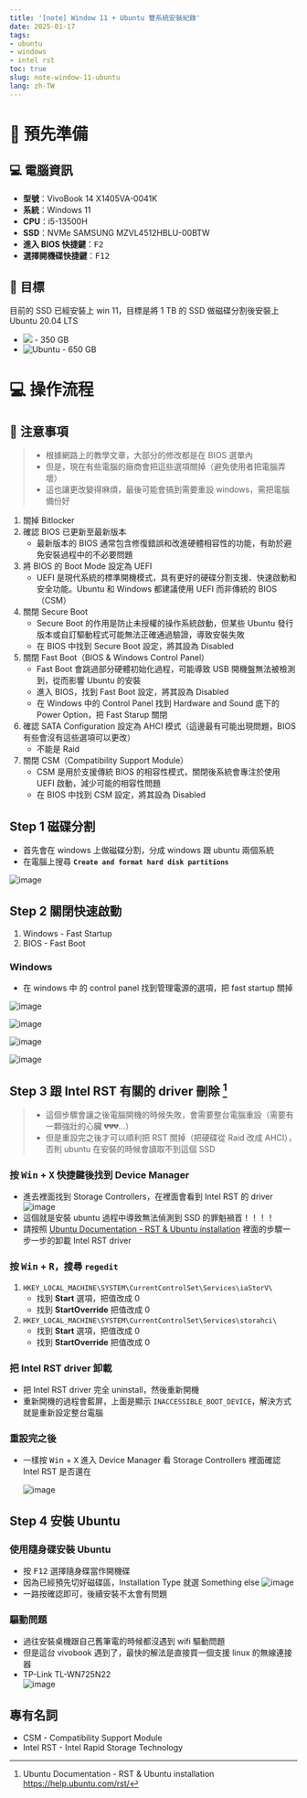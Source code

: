 ```yaml
---
title: '[note] Window 11 + Ubuntu 雙系統安裝紀錄'
date: 2025-01-17
tags:
- ubuntu
- windows
- intel rst
toc: true
slug: note-window-11-ubuntu
lang: zh-TW
---
```


<!-- # 🤯 先從反省開始

> 終於理解為什麼大部分的人若是有使用 Ubuntu 的需求，都是使用虛擬機或是安裝 WSL，以及 Windows 存在的必要性。

這次是抱著「***就算電腦系統掛掉，大不了就在花個幾千重買 Windows 11 授權，去光華請人重灌***」的決心，也要順出整個安裝的流程 ：） -->


# 🎒 預先準備

## 💻 電腦資訊

- **型號**：VivoBook 14 X1405VA-0041K
- **系統**：Windows 11
- **CPU**：i5-13500H
- **SSD**：NVMe SAMSUNG MZVL4512HBLU-00BTW
- **進入 BIOS 快捷鍵**：<kbd>F2</kbd>
- **選擇開機碟快捷鍵**：<kbd>F12</kbd>

<!-- more -->

## 🎯 目標

目前的 SSD 已經安裝上 win 11，目標是將 1 TB 的 SSD 做磁碟分割後安裝上 Ubuntu 20.04 LTS

- ![](https://img.shields.io/badge/Windows_11-0078d4?style=for-the-badge&logo=windows-11&logoColor=white) - 350 GB
- ![Ubuntu](https://img.shields.io/badge/Ubuntu%2020.04%20LTS-E95420?style=for-the-badge&logo=ubuntu&logoColor=white) - 650 GB

<!-- - BIOS 最新版
- Secure Boot 關閉
- Fast Boot 關閉
- CSM 關閉
- 使用 UEFI
- 在 BIOS 的 SATA Configuration 中確認格式是 AHCI -->


# 💻 操作流程

## 🚨 注意事項

> - 根據網路上的教學文章，大部分的修改都是在 BIOS 選單內
> - 但是，現在有些電腦的廠商會把這些選項關掉（避免使用者把電腦弄壞）
> - 這也讓更改變得麻煩，最後可能會搞到需要重設 windows，需把電腦備份好

1. 關掉 Bitlocker
2. 確認 BIOS 已更新至最新版本
   - 最新版本的 BIOS 通常包含修復錯誤和改進硬體相容性的功能，有助於避免安裝過程中的不必要問題
2. 將 BIOS 的 Boot Mode 設定為 UEFI
   - UEFI 是現代系統的標準開機模式，具有更好的硬碟分割支援、快速啟動和安全功能。Ubuntu 和 Windows 都建議使用 UEFI 而非傳統的 BIOS（CSM）
3. 關閉 Secure Boot
   - Secure Boot 的作用是防止未授權的操作系統啟動，但某些 Ubuntu 發行版本或自訂驅動程式可能無法正確通過驗證，導致安裝失敗
   - 在 BIOS 中找到 Secure Boot 設定，將其設為 Disabled
4. 關閉 Fast Boot（BIOS & Windows Control Panel）
   - Fast Boot 會跳過部分硬體初始化過程，可能導致 USB 開機盤無法被檢測到，從而影響 Ubuntu 的安裝
   - 進入 BIOS，找到 Fast Boot 設定，將其設為 Disabled
   - 在 Windows 中的 Control Panel 找到 Hardware and Sound 底下的 Power Option，把 Fast Starup 關閉 
5. 確認 SATA Configuration 設定為 AHCI 模式（這邊最有可能出現問題，BIOS 有些會沒有這些選項可以更改）
   - 不能是 Raid
6. 關閉 CSM（Compatibility Support Module）
   - CSM 是用於支援傳統 BIOS 的相容性模式，關閉後系統會專注於使用 UEFI 啟動，減少可能的相容性問題
   - 在 BIOS 中找到 CSM 設定，將其設為 Disabled

## Step 1 磁碟分割

- 首先會在 windows 上做磁碟分割，分成 windows 跟 ubuntu 兩個系統
- 在電腦上搜尋 **`Create and format hard disk partitions`**

![image](https://hackmd.io/_uploads/Bytew2Ovke.png)

## Step 2 關閉快速啟動

1. Windows - Fast Startup
1. BIOS - Fast Boot

### Windows

- 在 windows 中 的 control panel 找到管理電源的選項，把 fast startup 關掉

![image](https://hackmd.io/_uploads/SkOjV2_vkl.png)

![image](https://hackmd.io/_uploads/H19EHbqDyl.png)

![image](https://hackmd.io/_uploads/S1bSHZ9w1x.png)

![image](https://hackmd.io/_uploads/ry4Er2_Dkx.png)

## Step 3 跟 Intel RST 有關的 driver 刪除 [^ubuntu_rst]

> - 這個步驟會讓之後電腦開機的時候失敗，會需要整台電腦重設（需要有一顆強壯的心臟 💔💔💔...）
> - 但是重設完之後才可以順利把 RST 關掉（把硬碟從 Raid 改成 AHCI），否則 ubuntu 在安裝的時候會讀取不到這個 SSD

### 按 <kbd>Win</kbd> + <kbd>X</kbd> 快捷鍵後找到 Device Manager 

- 進去裡面找到 Storage Controllers，在裡面會看到 Intel RST 的 driver
   ![image](https://hackmd.io/_uploads/HyamMTuvyl.png)
- 這個就是安裝 ubuntu 過程中導致無法偵測到 SSD 的罪魁禍首！！！！
- 請按照 [Ubuntu Documentation - RST & Ubuntu installation](https://help.ubuntu.com/rst/) 裡面的步驟一步一步的卸載 Intel RST driver


### 按 <kbd>Win</kbd> + <kbd>R</kbd>，搜尋 `regedit`

1. `HKEY_LOCAL_MACHINE\SYSTEM\CurrentControlSet\Services\iaStorV\`
   - 找到 **Start** 選項，把值改成 0
   - 找到 **StartOverride** 把值改成 0
1. `HKEY_LOCAL_MACHINE\SYSTEM\CurrentControlSet\Services\storahci\`
   - 找到 **Start** 選項，把值改成 0
   - 找到 **StartOverride** 把值改成 0

### 把 Intel RST driver 卸載

- 把 Intel RST driver 完全 uninstall，然後重新開機
- 重新開機的過程會藍屏，上面是顯示 `INACCESSIBLE_BOOT_DEVICE`，解決方式就是重新設定整台電腦

### 重設完之後

- 一樣按 <kbd>Win</kbd> + <kbd>X</kbd> 進入 Device Manager 看 Storage Controllers 裡面確認 Intel RST 是否還在

    ![image](https://hackmd.io/_uploads/r1qe9f5DJx.png)

## Step 4 安裝 Ubuntu

### 使用隨身碟安裝 Ubuntu

- 按 <kbd>F12</kbd> 選擇隨身碟當作開機碟
- 因為已經預先切好磁碟區，Installation Type 就選 Something else
    ![image](https://hackmd.io/_uploads/rJstz95P1e.png)
- 一路按確認即可，後續安裝不太會有問題

### 驅動問題

- 過往安裝桌機跟自己舊筆電的時候都沒遇到 wifi 驅動問題
- 但是這台 vivobook 遇到了，最快的解法是直接買一個支援 linux 的無線連接器 
- TP-Link TL-WN725N22  
![image](https://hackmd.io/_uploads/SJfbN55PJe.png)


## 專有名詞
- CSM - Compatibility Support Module
- Intel RST - Intel Rapid Storage Technology

[^ubuntu_rst]: Ubuntu Documentation - RST & Ubuntu installation
https://help.ubuntu.com/rst/
